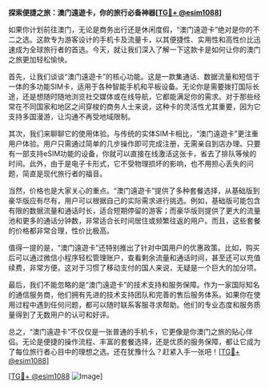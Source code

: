 **探索便捷之旅：澳门遠遊卡，你的旅行必备神器[[TG💪+ @esim1088](https://t.me/s/esim1088)]**

如果你计划前往澳门，无论是商务出行还是休闲度假，“澳门遠遊卡”绝对是你的不二之选。这款专为游客设计的手机卡及流量卡，以其便捷性、实用性和高性价比迅速成为全球旅行者的首选。今天，就让我们深入了解一下这款卡是如何让你的澳门之旅更加轻松愉快。

首先，让我们谈谈“澳门遠遊卡”的核心功能。这是一款集通话、数据流量和短信于一体的多功能SIM卡，适用于各种智能手机和平板设备。无论你是需要拨打国际长途，还是想随时随地浏览社交媒体或在线导航，它都能满足你的需求。对于那些经常在不同国家和地区之间穿梭的商务人士来说，这种卡的灵活性尤其重要，因为它支持多国漫游，让沟通不再受地域限制。

其次，我们来聊聊它的使用体验。与传统的实体SIM卡相比，“澳门遠遊卡”更注重用户体验。用户只需通过简单的几步操作即可完成注册，无需亲自到店办理。只要有一部支持eSIM功能的设备，你就可以直接在线激活这张卡，省去了排队等候的时间。此外，由于是电子卡形式，它不受物理损坏的影响，也不用担心丢失的问题，简直是现代旅行者的福音。

当然，价格也是大家关心的重点。“澳门遠遊卡”提供了多种套餐选择，从基础版到豪华版应有尽有，用户可以根据自己的实际需求进行挑选。例如，基础版可能包含有限的数据流量和通话时长，适合短期停留的游客；而豪华版则提供了更大的流量池和更多的通话分钟数，非常适合长时间居住或频繁往返的用户。而且，这些套餐的价格都非常合理，性价比极高。

值得一提的是，“澳门遠遊卡”还特别推出了针对中国用户的优惠政策。比如，购买后可以通过微信小程序轻松管理账户，查看剩余流量和通话时间，甚至还可以充值续费，非常方便。这对于习惯了移动支付的国人来说，无疑是一个巨大的加分项。

最后，我们不能忽略的是“澳门遠遊卡”的技术支持和服务保障。作为一家国际知名的通信服务商，他们拥有先进的技术支持团队和完善的售后服务体系。如果你在使用过程中遇到任何问题，都可以随时联系客服寻求帮助。他们的专业态度和服务质量得到了无数用户的认可和好评。

总之，“澳门遠遊卡”不仅仅是一张普通的手机卡，它更像是你澳门之旅的贴心伴侣。无论是便捷的操作流程、丰富的套餐选择，还是优质的服务保障，都让它成为了每位旅行者心目中的理想之选。还在犹豫什么？赶紧入手一张吧！[[TG💪+ @esim1088](https://t.me/s/esim1088)]

[[TG💪+ @esim1088](https://t.me/s/esim1088) ![Image](https://i.postimg.cc/4NQfJmqS/Snipaste-2025-05-13-00-14-12.png)]